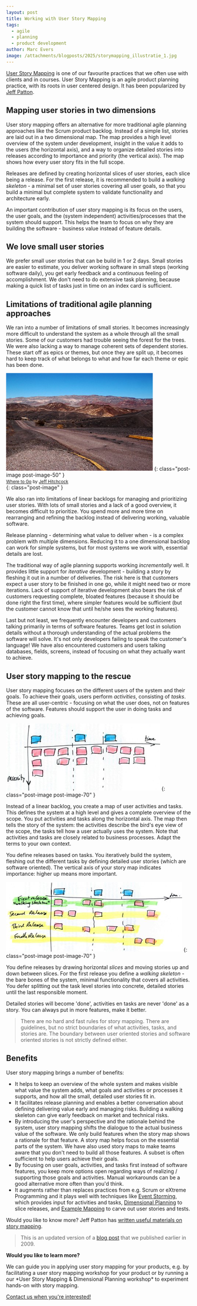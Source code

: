 ```yaml
---
layout: post
title: Working with User Story Mapping
tags:
  - agile
  - planning
  - product development
author: Marc Evers
image: /attachments/blogposts/2025/storymapping_illustratie_1.jpg
---
```


<a title="Jeff Patton: User Story Mapping" href="http://www.agileproductdesign.com/the_new_backlog.html" target="_blank">User Story Mapping</a> is one of our favourite practices that we often use with clients and in courses. User Story Mapping is an agile product planning practice, with its roots in user centered design. It has been popularized by <a title="Jeff Patton" href="http://www.agileproductdesign.com/blog" target="_blank">Jeff Patton</a>.

## Mapping user stories in two dimensions

User story mapping offers an alternative for more traditional agile planning approaches like the Scrum product backlog. Instead of a simple list, stories are laid out in a two dimensional map. The map provides a high level overview of the system under development, insight in the value it adds to the users (the horizontal axis), and a way to organize detailed stories into releases according to importance and priority (the vertical axis). The map shows how every user story fits in the full scope.

Releases are defined by creating horizontal slices of user stories, each slice being a release. For the first release, it is recommended to build a *walking skeleton* - a minimal set of user stories covering all user goals, so that you build a minimal but complete system to validate functionality and architecture early.

An important contribution of user story mapping is its focus on the users, the user goals, and the (system independent) activities/processes that the system should support. This helps the team to focus on why they are building the software - business value instead of feature details.

## We love small user stories

We prefer small user stories that can be build in 1 or 2 days. Small stories are easier to estimate, you deliver working software in small steps (working software daily), you get early feedback and a continuous feeling of accomplishment. We don't need to do extensive task planning, because making a quick list of tasks just in time on an index card is sufficient.

## Limitations of traditional agile planning approaches

We ran into a number of limitations of small stories. It becomes increasingly more difficult to understand the system as a whole through all the small stories. Some of our customers had trouble seeing the forest for the trees. We were also lacking a way to manage coherent sets of dependent stories. These start off as epics or themes, but once they are split up, it becomes hard to keep track of what belongs to what and how far each theme or epic has been done.

!['Where to Go' by Jeff Hitchcock - depicting a long, empty, winding road in a landscape with mountains](/attachments/blogposts/2025/where_to_go.jpg) 
{: class="post-image post-image-50" }  
<small>[Where to Go](http://www.flickr.com/photos/91281489@N00/319180335) by 
[Jeff Hitchcock](http://www.flickr.com/people/91281489@N00)</small>  
{: class="post-image" }

We also ran into limitations of linear backlogs for managing and prioritizing user stories. With lots of small stories and a lack of a good overview, it becomes difficult to prioritize. You spend more and more time on rearranging and refining the backlog instead of delivering working, valuable software.

Release planning - determining what value to deliver when - is a complex problem with multiple dimensions. Reducing it to a one dimensional backlog can work for simple systems, but for most systems we work with, essential details are lost.

The traditional way of agile planning supports working *incrementally* well. It provides little support for *iterative* development - building a story by fleshing it out in a number of deliveries. The risk here is that customers expect a user story to be finished in one go, while it might need two or more iterations. Lack of support of iterative development also bears the risk of customers requesting complete, bloated features (because it should be done right the first time), where simpler features would be sufficient (but the customer cannot know that until he/she sees the working features).

Last but not least, we frequently encounter developers and customers talking primarily in terms of software features. Teams get lost in solution details without a thorough understanding of the actual problems the software will solve. It's not only developers failing to speak the customer's language! We have also encountered customers and users talking databases, fields, screens, instead of focusing on what they actually want to achieve.

## User story mapping to the rescue

User story mapping focuses on the different users of the system and their goals. To achieve their goals, users perform <em>activities</em>, consisting of <em>tasks</em>. These are all user-centric - focusing on what the user does, not on features of the software. Features should support the user in doing tasks and achieving goals.

![a sketch of a user story map with time and necessity dimensions](/attachments/blogposts/2025/storymapping_illustratie_1.jpg)
{: class="post-image post-image-70" }

Instead of a linear backlog, you create a map of user activities and tasks. This defines the system at a high level and gives a complete overview of the scope. You put activities and tasks along the horizontal axis. The map then tells the story of the system: the activities describe the bird's eye view of the scope, the tasks tell how a user actually uses the system. Note that activities and tasks are closely related to business processes. Adapt the terms to your own context.

You define releases based on tasks. You iteratively build the system, fleshing out the different tasks by defining detailed user stories (which are software oriented). The vertical axis of your story map indicates importance: higher up means more important.

![a sketch of a user story map with time and necessity dimensions, and four sliced releases](/attachments/blogposts/2025/storymapping_illustratie_2.jpg)
{: class="post-image post-image-70" }

You define releases by drawing horizontal <em>slices</em> and moving stories up and down between slices. For the first release you define a <em>walking skeleton</em> - the bare bones of the system, minimal functionality that covers all activities. You defer splitting out the task level stories into concrete, detailed stories until the last responsible moment.

Detailed stories will become 'done', activities en tasks are never 'done' as a story. You can always put in more features, make it better.

> There are no hard and fast rules for story mapping. There are guidelines, but no strict boundaries of what activities, tasks, and stories are. The boundary between user oriented stories and software oriented stories is not strictly defined either.

## Benefits

User story mapping brings a number of benefits:

* It helps to keep an overview of the whole system and makes visible what value the system adds, what goals and activities or processes it supports, and how all the small, detailed user stories fit in.
* It facilitates release planning and enables a better conversation about defining delivering value early and managing risks. Building a walking skeleton can give early feedback on market and technical risks.
* By introducing the user's perspective and the rationale behind the system, user story mapping shifts the dialogue to the actual business value of the software. We only build features when the story map shows a rationale for that feature. A story map helps focus on the essential parts of the system. We have also used story maps to make teams aware that you don't need to build all those features. A subset is often sufficient to help users achieve their goals.
* By focusing on user goals, activities, and tasks first instead of software features, you keep more options open regarding ways of realizing / supporting those goals and activities. Manual workarounds can be a good alternative more often than you'd think.
* It augments rather than replaces practices from e.g. Scrum or eXtreme Programming and it plays well with techniques like [Event Storming](https://www.eventstorming.com/), which provides input for activities and tasks, [Dimensional Planning](/2020/09/02/dimensional-planning) to slice releases, and [Example Mapping](https://cucumber.io/blog/bdd/example-mapping-introduction/) to carve out user stories and tests.

Would you like to know more? Jeff Patton has [written useful materials on story mapping](https://www.agileproductdesign.com).

> This is an updated version of a [blog post](https://blog.piecemealgrowth.net/working-with-user-story-mapping) that we published earlier in 2009.

<aside>
  <p><strong>Would you like to learn more?</strong></p>
  <p>We can guide you in applying user story mapping for your products, e.g. by facilitating a user story mapping workshop for your product or by running a our *User Story Mapping & Dimensional Planning workshop* to experiment hands-on with story mapping.</p>

  <p><div>
    <a href="/contact">Contact us when you're interested!</a>
  </div></p>
</aside>
